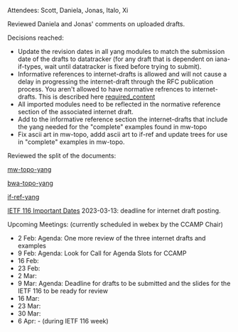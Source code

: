 Attendees: Scott, Daniela, Jonas, Italo, Xi

Reviewed Daniela and Jonas' comments on uploaded drafts.

Decisions reached:
- Update the revision dates in all yang modules to match the submission date of the drafts to datatracker (for any draft that is dependent on iana-if-types, wait until datatracker is fixed before trying to submit).
- Informative references to internet-drafts is allowed and will not cause a delay in progressing the internet-draft through the RFC publication process.  You aren't allowed to have normative refrences to internet-drafts.  This is described here [required_content](https://authors.ietf.org/required-content)
- All imported modules need to be reflected in the normative reference section of the associated internet draft.
- Add to the informative reference section the internet-drafts that include the yang needed for the "complete" examples found in mw-topo
- Fix ascii art in mw-topo, addd ascii art to if-ref and update trees for use in "complete" examples in mw-topo.

Reviewed the split of the documents:

[mw-topo-yang](https://github.com/ietf-ccamp-wg/draft-ietf-ccamp-mw-topo-yang)

[bwa-topo-yang](https://github.com/ietf-ccamp-wg/draft-ietf-ccamp-bwa-topo-yang)

[if-ref-yang](https://github.com/ietf-ccamp-wg/draft-ietf-ccamp-if-ref-topo-yang)

[IETF 116 Important Dates](https://datatracker.ietf.org/meeting/116/important-dates/)
2023-03-13: deadline for internet draft posting.

Upcoming Meetings: (currently scheduled in webex by the CCAMP Chair)
- 2 Feb: Agenda: One more review of the three internet drafts and examples
- 9 Feb: Agenda: Look for Call for Agenda Slots for CCAMP
- 16 Feb:
- 23 Feb:
- 2 Mar:
- 9 Mar: Agenda:  Deadline for drafts to be submitted and the slides for the IETF 116 to be ready for review
- 16 Mar:
- 23 Mar:
- 30 Mar:
- 6 Apr: - (during IETF 116 week)
